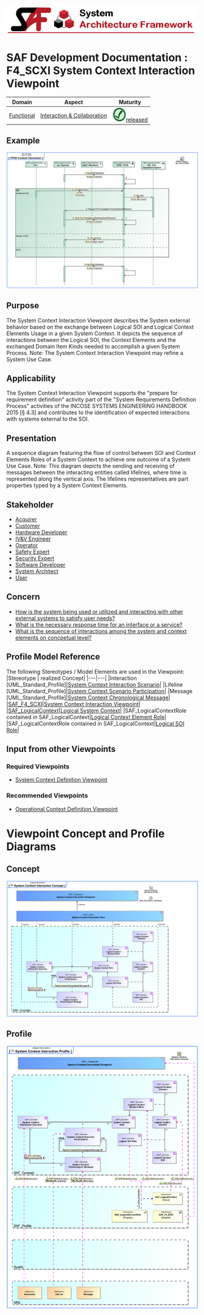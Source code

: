 ![System Architecture Framework](../../diagrams/Banner_SAF.png)
# SAF Development Documentation : **F4_SCXI** System Context Interaction Viewpoint
|**Domain**|**Aspect**|**Maturity**|
| --- | --- | --- |
|[Functional](../../domains.md#Domain-Functional)|[Interaction & Collaboration](../../aspects.md#Aspect-Interaction-&-Collaboration)|![Released](../../diagrams/Symbol_confirmed.png )[released](../../using-saf/maturity.md#released)|
## Example
![System-Context-Interaction-Viewpoint-primary-example.svg](../../diagrams/vp-examples/System-Context-Interaction-Viewpoint-primary-example.svg)
## Purpose
The System Context Interaction Viewpoint describes the System external behavior based on the exchange between Logical SOI and Logical Context Elements Usage in a given System Context. It depicts the sequence of interactions between the Logical SOI, the Context Elements and the exchanged Domain Item Kinds needed to accomplish a given System Process. 
Note: The System Context Interaction Viewpoint may refine a System Use Case.
## Applicability
The System Context Interaction Viewpoint supports the "prepare for requirement definition" activity part of the "System Requirements Definition Process" activities of the INCOSE SYSTEMS ENGINEERING HANDBOOK 2015 [§ 4.3] and contributes to the identification of expected interactions with systems external to the SOI.
## Presentation
A sequence diagram featuring the flow of control between SOI and Context Elements Roles of a System Context to achieve one outcome of a System Use Case. 
Note: This diagram depicts the sending and receiving of messages between the interacting entities called lifelines, where time is represented along the vertical axis. The lifelines representatives are part properties typed by a System Context Elements.

## Stakeholder
* [Acquirer](../../stakeholders.md#Acquirer)
* [Customer](../../stakeholders.md#Customer)
* [Hardware Developer](../../stakeholders.md#Hardware-Developer)
* [IV&V Engineer](../../stakeholders.md#IV&V-Engineer)
* [Operator](../../stakeholders.md#Operator)
* [Safety Expert](../../stakeholders.md#Safety-Expert)
* [Security Expert](../../stakeholders.md#Security-Expert)
* [Software Developer](../../stakeholders.md#Software-Developer)
* [System Architect](../../stakeholders.md#System-Architect)
* [User](../../stakeholders.md#User)
## Concern
* [How is the system being used or utilized and interacting with other external systems to satisfy user needs?](../../concerns.md#_2021x_2_8710274_1674576758841_451500_23327)
* [What is the necessary response time for an interface or a service?](../../concerns.md#_2021x_2_8710274_1674576759095_626726_23511)
* [What is the sequence of interactions among the system and context elements on concpetual level?](../../concerns.md#_2021x_2_8710274_1697718624828_512543_29114)
## Profile Model Reference
The following Stereotypes / Model Elements are used in the Viewpoint:
|Stereotype | realized Concept|
|---|---|
|Interaction [UML_Standard_Profile]|[System Context Interaction Scenario](../concept/concepts.md#System-Context-Interaction-Scenario)|
|Lifeline [UML_Standard_Profile]|[System Context Scenario Participation](../concept/concepts.md#System-Context-Scenario-Participation)|
|Message [UML_Standard_Profile]|[System Context Chronological Message](../concept/concepts.md#System-Context-Chronological-Message)|
|[SAF_F4_SCXI](../../stereotypes.md#SAF_F4_SCXI)|[System Context Interaction Viewpoint](../concept/concepts.md#System-Context-Interaction-Viewpoint)|
|[SAF_LogicalContext](../../stereotypes.md#SAF_LogicalContext)|[Logical System Context](../concept/concepts.md#Logical-System-Context)|
|SAF_LogicalContextRole contained in SAF_LogicalContext|[Logical Context Element Role](../concept/concepts.md#Logical-Context-Element-Role)|
|SAF_LogicalContextRole contained in SAF_LogicalContext|[Logical SOI Role](../concept/concepts.md#Logical-SOI-Role)|
## Input from other Viewpoints
### Required Viewpoints
* [System Context Definition Viewpoint](System-Context-Definition-Viewpoint.md)
### Recommended Viewpoints
* [Operational Context Definition Viewpoint](Operational-Context-Definition-Viewpoint.md)
# Viewpoint Concept and Profile Diagrams
## Concept
![System Context Interaction Concept](diagrams/System-Context-Interaction-Concept.svg)
## Profile
![System Context Interaction Profile](diagrams/System-Context-Interaction-Profile.svg)
